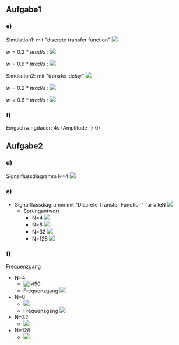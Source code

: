 ## Aufgabe1

### e)
Simulation1: mit "discrete transfer function"
![](https://raw.githubusercontent.com/xiaomeng-huang-study/images/main/pictures_Obsidian/FIR_Aufgabe1_e_Simulation.png)

$w=0.2*\pi rad/s$ :
![](https://raw.githubusercontent.com/xiaomeng-huang-study/images/main/pictures_Obsidian/FIR_Aufgabe1_e_0.2pi.png)

$w=0.6*\pi rad/s$ : 
![](https://raw.githubusercontent.com/xiaomeng-huang-study/images/main/pictures_Obsidian/FIR_Aufgabe1_e_0.6pi.png)

Simulation2: mit "transfer delay"
![](https://raw.githubusercontent.com/xiaomeng-huang-study/images/main/pictures_Obsidian/FIR_Aufgabe1_e_Simulation_2.png)

$w=0.2*\pi rad/s$ :
![](https://raw.githubusercontent.com/xiaomeng-huang-study/images/main/pictures_Obsidian/FIR_Aufgabe1_e_0.2pi_2.png)

$w=0.6*\pi rad/s$ : 
![](https://raw.githubusercontent.com/xiaomeng-huang-study/images/main/pictures_Obsidian/FIR_Aufgabe1_e_0.6pi_2.png)

### f)
Eingschwingdauer: 4s (Amplitude -> 0)


## Aufgabe2
### d)
Signalflussdiagramm N=4:![](https://raw.githubusercontent.com/xiaomeng-huang-study/images/main/pictures_Obsidian/FIR_Aufgabe2_d_Signalflussdiagramm.png)
### e)
- Signalflussdiagramm mit "Discrete Transfer Function" für alleN
  ![](https://raw.githubusercontent.com/xiaomeng-huang-study/images/main/pictures_Obsidian/FIR_Aufgabe2_ef_Signalflussdiagramm.png)
  - Sprungantwort
	  - N=4 ![](https://raw.githubusercontent.com/xiaomeng-huang-study/images/main/pictures_Obsidian/FIR_Aufgabe2_ef_Simulationsergebnis_N4.png)
	  - N=8 ![](https://raw.githubusercontent.com/xiaomeng-huang-study/images/main/pictures_Obsidian/FIR_Aufgabe2_ef_Simulationsergebnis_N8.png)
	- N=32 ![](https://raw.githubusercontent.com/xiaomeng-huang-study/images/main/pictures_Obsidian/FIR_Aufgabe2_ef_Simulationsergebnis_N32.png)
	- N=128 ![](https://raw.githubusercontent.com/xiaomeng-huang-study/images/main/pictures_Obsidian/FIR_Aufgabe2_ef_Simulationsergebnis_N128.png)


### f)
Frequenzgang
- N=4
	- ![|450](https://raw.githubusercontent.com/xiaomeng-huang-study/images/main/pictures_Obsidian/FIR_Aufgabe2_g_Koeffizienten_N4.png)
	- Frequenzgang ![](https://raw.githubusercontent.com/xiaomeng-huang-study/images/main/pictures_Obsidian/FIR_Aufgabe2_g_Frequenzgang_N4.png)
- N=8
	- ![](https://raw.githubusercontent.com/xiaomeng-huang-study/images/main/pictures_Obsidian/FIR_Aufgabe2_g_Koeffizienten_N8.png)
	- Frequenzgang ![](https://raw.githubusercontent.com/xiaomeng-huang-study/images/main/pictures_Obsidian/FIR_Aufgabe2_g_Frequenzgang_N8.png)
- N=32
	- ![](https://raw.githubusercontent.com/xiaomeng-huang-study/images/main/pictures_Obsidian/FIR_Aufgabe2_g_Frequenzgang_N32.png)
- N=128
	- ![](https://raw.githubusercontent.com/xiaomeng-huang-study/images/main/pictures_Obsidian/FIR_Aufgabe2_g_Frequenzgang_N128.png)
